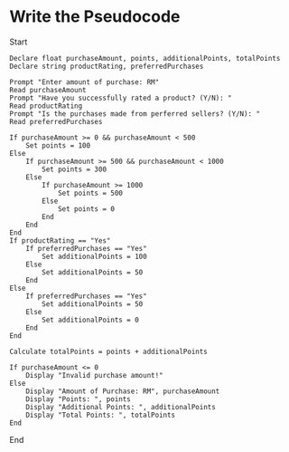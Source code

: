 # Write the Pseudocode

Start
    
    Declare float purchaseAmount, points, additionalPoints, totalPoints
    Declare string productRating, preferredPurchases

    Prompt "Enter amount of purchase: RM"
    Read purchaseAmount
    Prompt "Have you successfully rated a product? (Y/N): "
    Read productRating
    Prompt "Is the purchases made from perferred sellers? (Y/N): "
    Read preferredPurchases
    
    If purchaseAmount >= 0 && purchaseAmount < 500
        Set points = 100
    Else
        If purchaseAmount >= 500 && purchaseAmount < 1000
            Set points = 300
        Else
            If purchaseAmount >= 1000
                Set points = 500
            Else
                Set points = 0
            End
        End
    End
    If productRating == "Yes"
        If preferredPurchases == "Yes"
            Set additionalPoints = 100
        Else
            Set additionalPoints = 50
        End
    Else
        If preferredPurchases == "Yes"
            Set additionalPoints = 50
        Else
            Set additionalPoints = 0
        End
    End

    Calculate totalPoints = points + additionalPoints

    If purchaseAmount <= 0
        Display "Invalid purchase amount!"
    Else
        Display "Amount of Purchase: RM", purchaseAmount
        Display "Points: ", points
        Display "Additional Points: ", additionalPoints
        Display "Total Points: ", totalPoints
    End
End